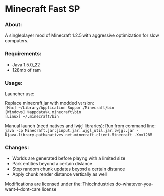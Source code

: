 # Minecraft Fast SP
### About:
A singleplayer mod of Minecraft 1.2.5 with aggressive optimization for slow computers.
### Requirements:
* Java 1.5.0_22
* 128mb of ram
### Usage:
Launcher use:

Replace minecraft.jar with modded version:  
``[Mac] ~/Library/Application Support/Minecraft/bin``  
``[Windows] %appdata%\.minecraft\bin``  
``[Linux] ~/.minecraft/bin``  

Manual launch (need natives and lwjgl libraries):
Run from command line:  
``java -cp Minecraft.jar:jinput.jar:lwjgl_util.jar:lwjgl.jar -Djava.library.path=natives net.minecraft.client.Minecraft -Xmx128M``
### Changes:
* Worlds are generated before playing with a limited size
* Park entities beyond a certain distance
* Stop random chunk updates beyond a certain distance
* Apply chunk render distance vertically as well

Modifications are licensed under the:
ThiccIndustries do-whatever-you-want-I-dont-care license


